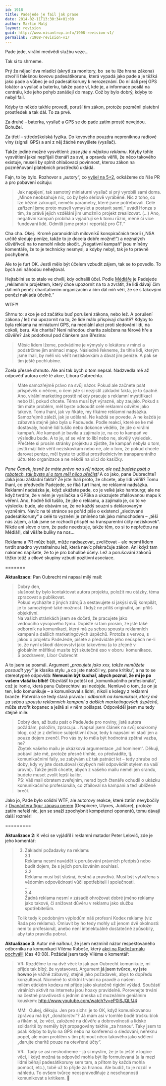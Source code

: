 ```yaml
---
id: 1918
title: Padejede je fail jak prase
date: 2014-02-11T13:30:34+01:00
author: Martin Malý
layout: revision
guid: http://www.misantrop.info/1908-revision-v1/
permalink: /1908-revision-v1/
---
```

Pade jede, virální medvědí službu veze&#8230;

<!--more-->

Tak si to shrneme.

Prý že nějací dva mladíci (skrytí za monitory, bo  se tu líže hrana zákona) stvořili falešnou kovovu padesátikorunu, která vypadá jako pade a je těžká jako pade a vůbec je od padesátikoruny k nerozeznání. Do ní dali prej GPS lokátor a vysílač a baterku, takže pade ví, kde je, a informace posílá na centrálu, kde jeho pohyb zanášejí do mapy. Což by bylo dobrý, kdyby to nebyl fail.

Kdyby to někdo takhle provedl, poruší tím zákon, protože pozměnil platební prostředek a tak dál. To za prvé.

Za druhé &#8211; baterka, vysílač a GPS se do pade zatím prostě nevejdou. Bohužel.

Za třetí &#8211; středoškolská fyzika. Do kovového pouzdra neproniknou radiové vlny (signál GPS) a ani z něj žádné nevyšlete (vysílač).

Takže jediné možné vysvětlení: _zase jde o nějakou reklamu_. Kdyby tohle vysvětlení jaksi nepřijali čtenáři za své, a opravdu věřili, že něco takového existuje, museli by splnit ohlašovací povinnost, kterou zákon na pozměňování platebních prostředků ukládá.

Fajn, to by bylo. Rozhovor s &#8222;autory&#8220;, co [vyšel na 5+2](http://praha.5plus2.cz/mince-s-vysilacem-je-podvod-rika-vedec-d8l-/praha.aspx?c=A140129_190459_ppd-prahar_62089), odkážeme do říše PR a pro pobavení ocituju:

> Jak napájení, tak samotný miniaturní vysílač si prý vyrobili sami doma. &#8222;Mince neobsahuje nic, co by bylo sériově vyráběné. Nic z toho, co lze běžně zakoupit, nemělo parametry, které jsme potřebovali. Celé zařízení jsme proto museli vymyslet a postavit sami,&#8220; uvádí Honza s tím, že právě jejich vzdělání jim umožnilo projekt zrealizovat. (&#8230;) Ano, negativní kampaň probíhá a vyjadřují se k tomu různí, méně či více fundovaní lidé. Odmítli jsme proto i reportáž pro ČT.&#8220;

Cha cha. Okej.  Kromě paranoidních milovníků konspiračních teorií (&#8222;NSA určitě sleduje peníze, takže to je docela dobře možné!&#8220;) a neznalých důvěřivců na to nemohl nikdo skočit. &#8222;Negativní kampaň&#8220; jsou míněny komentáře, že to je technicky nesmysl, a kdyby nebyl, tak je to právně pochybené.

Ale to je furt OK. Jestli mělo být účelem vzbudit zájem, tak se to povedlo. To bych ani náhodou nehejtoval.

Hejtabilní se to stalo ve chvíli, kdy odhalili účel. Podle [Médiáře](http://www.mediar.cz/sledovani-mince-padejede-cz-je-kampan-za-prispevky-charite/) je Padejede &#8222;reklamním projektem, který chce upozornit na to a zvrátit, že lidi dávají čím dál míň peněz charitativním organizacím a čím dál míň věří, že se s takovými penězi nakládá účelně.&#8220;

WTF?!

Shrnu to: akce je od začátku buď porušení zákona, nebo lež. A porušení zákona / lež má upozornit na to, že lidé málo přispívají charitě? Kdyby to byla reklama na miniaturní GPS, na mediální akci proti sledování lidí, na cokoli, beru. Ale charita? Není náhodou charita založena na férové hře a důvěře? Jak podotknul pod článkem pan Březina:

> Měsíc lidem lžeme, podvádíme je výmysly o lokátoru v minci a podstrčíme jim animaci mapy. Následně řekneme, že tihle lidi, kterým jsme lhali, by měli víc věřit neziskovkám a dávat jim peníze. A pak se tím ještě pochlubíme.

Zcela přesně shrnuto. Ale ani tak bych o tom nepsal. Nadzvedla mě až odpověď autora celé té akce, Libora Oubrechta.

> Máte samozřejmě právo na svůj názor. Pokud ale začnete psát příspěvěk o něčem, o čem jste si nezjistil základní fakta, je to špatně. Ano, virální marketing prostě někdy pracuje s reklamní mystifikací nebo lží, pokud chcete. Téma musí být výrazné, aby zaujalo. Pokud s tím máte problém, měl byste odsoudit celé reklamní odvětví jako takové. Tomu lhaní, jak vy říkáte, my říkáme reklamní nadsázka. Samozřejmě záleží, jak je udělaná. Ne každá se povede. A ne každá je zábavná stejně jako byla u PadeJede. Podle reakcí, které se ke mě dostávaly, hodně lidí tušilo nebo dokonce vědělo, že jde o virální kampaň. Ale kampaň je bavila a zajímalo je, na co to kampaň ve výsledku bude. A to je, ať se vám to líbí nebo ne, skvělý výsledek. Přečtěte si prosím stránky projektu a zjistíte, že kampaň nebyla o tom, jestli májí lidé věřit neziskovkám nebo ne, ale o tom, že pokud chcete darovat peníze, měl byste to udělat prostřednictvím transparentního účtu této organizace a ne někdě na ulici do kasičky.

_Pane Čapek, jasně že máte právo na svůj názor, ale [než budete psát o robotech, tak byste si o tom měl něco přečíst](http://www.misantrop.info/539248-internet-discussions-wayback-machine.php)!_ A co jako, pane Oubrechte? Jaká jsou základní fakta? Že jste lhali proto, že chcete, aby lidi věřili? Tomu lhaní, co předvedlo Padejede, se říká furt lhaní, ne reklamní nadsázka. Reklamní nadsázka je, když ukážete pade, co je velké jako hamburgr, ale ne když tvrdíte, že v něm je vysílačka a GPSka a ukazujete zfalšovanou mapu k věření. Ano, hodně lidí tušilo, že jde o reklamu, a zajímalo je, co to ve výsledku bude, ale obávám se, že ne každý souzní s deklarovaným vyzněním. Navíc na té stránce se pořád píše o existenci &#8222;sledované padesátikoruny&#8220; a celé to vyznění je zmíněno tak jako mimochodem &#8211; &#8222;těší nás zájem, a tak jsme se rozhodli přispět na transparentní účty neziskovek&#8220;. Nikde ani slovo o tom, že pade neexistuje, takže těm, co si to nepřečtou na Médiáři, dál věšíte bulíky na nos&#8230;

Reklama a PR může bájit, může nadsazovat, zveličovat &#8211; ale nesmí lidem tvrdit snadno vyvratitelnou lež, která navíc překračuje zákon. Ani když tam nakonec napíšete, že to je pro bohulibé účely. Lež a porušování zákonů těžko totiž u cílové skupiny vzbudí pozitivní asociace.

=======

**Aktualizace:** Pan Oubrecht mi napsal milý mail:

> Dobrý den,  
> slušnost by bylo kontaktovat autora projektu, položit mu otázky, téma zpracovat a publikovat.  
> Pokud vycházíte z jiných zdrojů a sestavujete si jakýsi svůj kompilát, je to samozřejmě také možnost. I když ne přiliš originální, ani příliš objektivní.  
> Na vašich stránkách jsem se dočetl, že pracujete jako vedoucího vývojového týmu. Dopiště si tam prosím, že jste také odborník na komunikaci, který má za sebou spoustu reklamních kampaní a dalších marketingových úspěchů. Protože s vervou, s jakou o projektu PadeJede, píšete a předvídáte jeho neúspěch ne-li to, že nyní uškodí dárcovství jako takovému (a to zřejmě v globálním měřítku) musíte být skutečné eso v oboru  komunikace.  
> S pozdravem, Libor Oubrecht

A to jsem se posmál. Argument &#8222;_pracujete jako xxx, takže nemůžete posoudit yyy_&#8220; je klasika stylu &#8222;a co jste natočil vy, pane kritiku&#8220;, a na to se stereotypně odpovídá: **Nemusím být kuchař, abych poznal, že mi je po vašem vlašáku blbě!** Obzvlášť to potěší od &#8222;komunikačního profesionála&#8220;, což je ironie, která panu Oubrechtovi asi nedojde. Nemluvě o tom, že on je ten, kdo komunikuje &#8211; a komunikoval s lidmi, nikoli s kolegy z reklamní branže. Potvrdila se tedy stará pravda: i _odborník na komunikaci, který má za sebou spoustu reklamních kampaní a dalších marketingových úspěchů_, může stvořit kopanec a ještě si v něm pošlapat. Odpověděl jsem mu tedy stejně mile:

> Dobrý den, až budu psát o PadeJede pro noviny, jistě autora požádám, položím, zpracuju&#8230; Napsal jsem článek na svůj soukromý blog, což je z definice subjektivní útvar, tedy k napsání mi stačí jen a pouze dojem zvenčí. Pro vás by to měla být hodnotná zpětná vazba, ne?  
> Zbytek vašeho mailu je ukázková argumentace &#8222;ad hominem&#8220;. Děkuji, pobavil jste mě, protože přesně tímhle, co předvádíte, tj. komunikačními faily, se zabývám už tak patnáct let &#8211; tedy zhruba od doby, kdy vy jste dostudoval (kdybych měl odpovědět stylem na vaší úrovni). Takže jestli chcete, abych z vašeho mailu neměl jen srandu, budete muset zvolit lepší kalibr.  
> PS: Váš mail obratem zveřejním, nerad bych čtenáře ochudil o ukázku komunikačního profesionála, co zfailoval na kampani a teď ublíženě brečí.

Jako jo, Pade bylo solidní WTF, ale autorovy reakce, které zatím nevybočily z [Dvanáctera figur zápasu perem](http://www.misantrop.info/trvale-udrzitelna-krava/) (Despicere, Ulyxes, Jubilare), protože zatím neřekl nic, jen se snaží zpochybnit kompetenci oponentů, tomu dávají další rozměr!

=========

**Aktualizace 2**: K věci se vyjádřil i reklamní matador Peter Lelovič, zde je jeho komentář:

> 3. Základní požadavky na reklamu  
> 3.1  
> Reklama nesmí navádět k porušování právních předpisů nebo budit dojem, že s jejich porušováním souhlasí.  
> 3.2  
> Reklama musí být slušná, čestná a pravdivá. Musí být vytvářena s vědomím odpovědnosti vůči spotřebiteli i společnosti.  
> &#8230;  
> 3.4  
> Žádná reklama nesmí v zásadě ohrožovat dobré jméno reklamy jako takové, či snižovat důvěru v reklamu jako službu spotřebitelům.
> 
> Tolik tedy k podobným výplodům náš profesní Kodex reklamy (viz Rada pro reklamu). Omluvit by ho tedy mohly už jenom dvě okolnosti: není to profesionál, anebo není intelektuálně dostatečně způsobilý, aby tato pravidla pobral.

**Aktualizace 3**: Autor mě nařknul, že jsem nezmínil názor respektovaného odborníka na komunikaci Viléma Rubeše, který [akci na Radiožurnálu pochválil](http://prehravac.rozhlas.cz/audio/3059632) (čas 40:08). Požádal jsem tedy Viléma o komentář:

> VR: Rozdělme to na dvě věci: to jak pan Oubrecht komunikuje, mi přijde tak blbý, že vystavovat. Argument **já jsem tvůrce, vy jste howno** je vážně zábavný, stejně jako požadavek, abys to dopředu konzultoval. Nicméně to striktní trvání na pravdě a našem milém etickém kodexu mi přijde jako skutečně rigidní výklad. Součástí virálních aktivit na internetu jsou hoaxy pravidelně. Porovnejte trvání na čestné pravdivosti s jedním dneska už muzeálním geniálním kouskem: <a dir="ltr" href="http://www.youtube.com/watch?v=eP0iSJQLfJ4" target="_blank" rel="nofollow" data-reactid=".ba.1:3:1:$comment10151954437522496_29367985:0.0.$right.0.$left.0.0.0:$comment-body.0.3.0.$range0:0">http://www.youtube.com/watch?v=eP0iSJQLfJ4</a>
> 
> MM:  Oukej, děkuju. Jen pro sichr: je to OK, když komunikovanou zprávou má být &#8222;donátorství&#8220;? Já mám asi v tomhle bodě trošku blok a říkám si, že věci, založené na důvěře a dobrovolnosti a lidské solidaritě by neměly být propagovány takhle &#8222;za hranou&#8220;. Taky jsem to psal: Kdyby to bylo na GPS nebo na konferenci o sledování, neřeknu popel, ale mám problém s tím přijmout něco takového jako sdělení &#8222;darujte charitě pouze na otevřené účty&#8220;.
> 
> VR:  Tady se asi neshodneme &#8211; já si myslím, že je to ještě v logice věci, i když možná ta odpověď mohla být líp formulovaná (a la mezi lidmi běhají padesátikoruny sem tam, a přitom by každá mohla pomoct, etc.), tobě už to přijde za hranou. Ale budiž, to je rozdíl v náhledu. To ovšem tvůrce neospravedlňuje z neschopnosti komunikovat s kritikem. 🙂